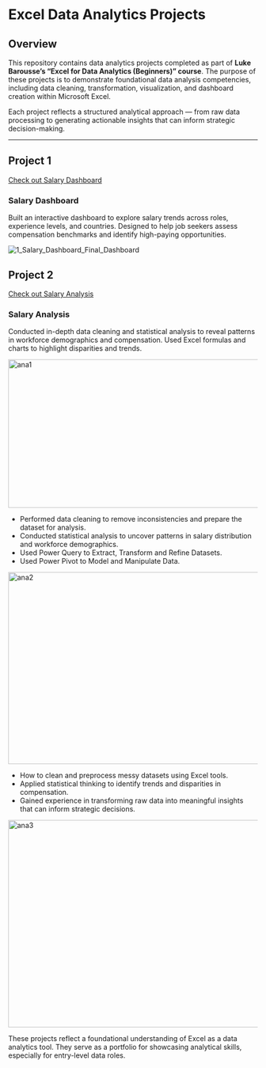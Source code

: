 # Excel Data Analytics Projects

## Overview

This repository contains data analytics projects completed as part of **Luke Barousse’s “Excel for Data Analytics (Beginners)” course**. The purpose of these projects is to demonstrate foundational data analysis competencies, including data cleaning, transformation, visualization, and dashboard creation within Microsoft Excel.

Each project reflects a structured analytical approach — from raw data processing to generating actionable insights that can inform strategic decision-making.

---

## Project 1   
[Check out Salary Dashboard](https://github.com/Ahmadz-1/Excel-Project-Data-Analytics/tree/main/Project%201-Dashboard)   

### Salary Dashboard
Built an interactive dashboard to explore salary trends across roles, experience levels, and countries.
Designed to help job seekers assess compensation benchmarks and identify high-paying opportunities.    

![1_Salary_Dashboard_Final_Dashboard](https://github.com/user-attachments/assets/50c958d3-91d9-4e80-b674-e7da6ba70fff)


##  Project 2    
[Check out Salary Analysis](https://github.com/Ahmadz-1/Excel-Project-Data-Analytics/tree/main/Project%202-Analysis)   

### Salary Analysis   
Conducted in-depth data cleaning and statistical analysis to reveal patterns in workforce demographics and compensation. Used Excel formulas and charts to highlight disparities and trends.  


<img width="763" height="300" alt="ana1" src="https://github.com/user-attachments/assets/f4bd73cb-339d-42b5-a9d6-aaded12073b7" />   

 
- Performed data cleaning to remove inconsistencies and prepare the dataset for analysis.
- Conducted statistical analysis to uncover patterns in salary distribution and workforce demographics.
- Used Power Query to Extract, Transform and Refine Datasets.
- Used Power Pivot to Model and Manipulate Data.



<img width="929" height="388" alt="ana2" src="https://github.com/user-attachments/assets/4c6c59cb-5952-4f8d-8fce-60b8ebb73901" />   


- How to clean and preprocess messy datasets using Excel tools.
- Applied statistical thinking to identify trends and disparities in compensation.
- Gained experience in transforming raw data into meaningful insights that can inform strategic decisions.

<img width="959" height="419" alt="ana3" src="https://github.com/user-attachments/assets/0fbc859f-c1e4-467b-9ec9-021127db34fc" />   


These projects reflect a foundational understanding of Excel as a data analytics tool. They serve as a portfolio for showcasing analytical skills, especially for entry-level data roles.



